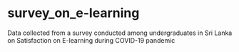 # survey_on_e-learning
Data collected from a survey conducted among undergraduates in Sri Lanka on Satisfaction on E-learning during COVID-19 pandemic
